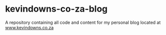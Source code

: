 # kevindowns-co-za-blog
A repository containing all code and content for my personal blog located at www.kevindowns.co.za
